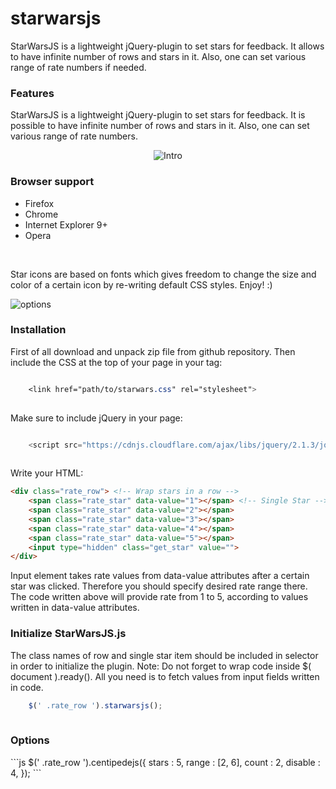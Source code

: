 <style>
.markdown-body img {
	border: 2px solid red;
}
</style>
# starwarsjs
StarWarsJS is a lightweight jQuery-plugin to set stars for feedback. 
It allows to have infinite number of rows and stars in it. 
Also, one can set various range of rate numbers if needed.

<section class="features">
            <h3>Features</h3>
            <p>
                StarWarsJS is a lightweight jQuery-plugin to set stars for feedback.
                It is possible to have infinite number of rows and stars in it.
                Also, one can set various range of rate numbers. 
            </p> 
            <div>
                        <p style="text-align: center;">
<img src="https://cloud.githubusercontent.com/assets/2904795/18429852/be8d0efe-78e6-11e6-8aeb-3cc2ac8c9abe.gif" alt="Intro">
</p>
            </div>

            
<h3>Browser support</h3>
<div class="section_content">
<ul class="browser_support_list">
    <li><span>Firefox</span></li>
    <li><span>Chrome</span></li>
    <li><span>Internet Explorer 9+</span></li>
    <li><span>Opera</span></li>
</ul>
</div>
<br/>
<p>
Star icons are based on fonts which gives freedom to change the size and color of a certain icon by re-writing default CSS styles. Enjoy! :)
</p>
<div class="gif">
<img src="https://cloud.githubusercontent.com/assets/2904795/18431942/7591f7d2-78f0-11e6-85ff-dd0082b19777.gif" alt="options"/>
</div>
</section>

<section>
<h3>Installation</h3>

First of all download and unpack zip file from github repository. Then include the CSS at the top of your page in your tag:

```css

    <link href="path/to/starwars.css" rel="stylesheet">   
    
```

 Make sure to include jQuery in your page:

```js

    <script src="https://cdnjs.cloudflare.com/ajax/libs/jquery/2.1.3/jquery.min.js">    
    
```
Write your HTML:
``` html
<div class="rate_row"> <!-- Wrap stars in a row -->
	<span class="rate_star" data-value="1"></span> <!-- Single Star -->
	<span class="rate_star" data-value="2"></span>
	<span class="rate_star" data-value="3"></span>
	<span class="rate_star" data-value="4"></span>
	<span class="rate_star" data-value="5"></span>
	<input type="hidden" class="get_star" value="">
</div> 
```
Input element takes rate values from data-value attributes after a certain star was clicked. Therefore you should specify desired rate range there. The code written above will provide rate from 1 to 5, according to values written in data-value attributes.

<h3>Initialize StarWarsJS.js</h3>
The class names of row and single star item should be included in selector in order to initialize the plugin. Note: Do not forget to wrap code inside $( document ).ready(). All you need is to fetch values from input fields written in code.

```js
    $(' .rate_row ').starwarsjs();   
    
```

<h3>Options</h3>
```js
	$(' .rate_row ').centipedejs({
		stars :  5,
		range :  [2, 6],
		count :  2,
		disable :  4,
	});
```

</section>
